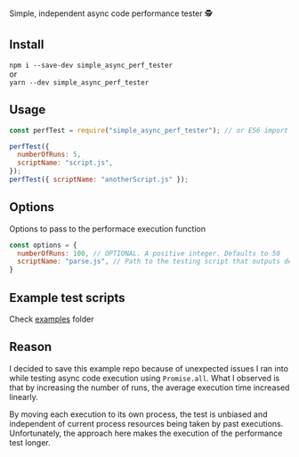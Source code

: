 Simple, independent async code performance tester 🕵️

## Install
`npm i --save-dev simple_async_perf_tester`<br/>
or<br/>
`yarn --dev simple_async_perf_tester`

## Usage
```javascript
const perfTest = require("simple_async_perf_tester"); // or ES6 import

perfTest({
  numberOfRuns: 5,
  scriptName: "script.js",
});
perfTest({ scriptName: "anotherScript.js" });
```

## Options
Options to pass to the performace execution function
```javascript
const options = {
  numberOfRuns: 100, // OPTIONAL. A positive integer. Defaults to 50
  scriptName: "parse.js", // Path to the testing script that outputs delta execution time. See `examples` folder
}
```

## Example test scripts
Check [examples](https://github.com/Rolandisimo/async_code_performance_test/tree/master/examples) folder

## Reason
I decided to save this example repo because of unexpected issues I ran into while testing async code execution using `Promise.all`. What I observed is that by increasing the number of runs, the average execution time increased linearly.

By moving each execution to its own process, the test is unbiased and independent of current process resources being taken by past executions. Unfortunately, the approach here makes the execution of the performance test longer.
